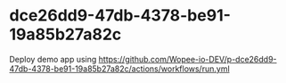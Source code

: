 # dce26dd9-47db-4378-be91-19a85b27a82c
Deploy demo app using https://github.com/Wopee-io-DEV/p-dce26dd9-47db-4378-be91-19a85b27a82c/actions/workflows/run.yml

